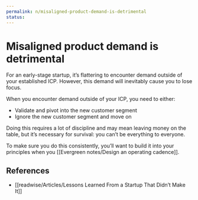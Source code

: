 ```yaml
---
permalink: n/misaligned-product-demand-is-detrimental
status: 
---
```

# Misaligned product demand is detrimental

For an early-stage startup, it’s flattering to encounter demand outside of your established ICP. However, this demand will inevitably cause you to lose focus.

When you encounter demand outside of your ICP, you need to either:

- Validate and pivot into the new customer segment
- Ignore the new customer segment and move on

Doing this requires a lot of discipline and may mean leaving money on the table, but it’s necessary for survival: you can’t be everything to everyone.

To make sure you do this consistently, you’ll want to build it into your principles when you [[Evergreen notes/Design an operating cadence]].

## References

- [[readwise/Articles/Lessons Learned From a Startup That Didn’t Make It]]

